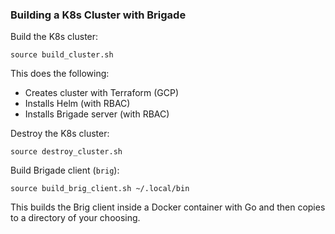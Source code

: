 ### Building a K8s Cluster with Brigade

Build the K8s cluster:
```
source build_cluster.sh
```

This does the following:
* Creates cluster with Terraform (GCP)
* Installs Helm (with RBAC)
* Installs Brigade server (with RBAC)

Destroy the K8s cluster:
```
source destroy_cluster.sh
```

Build Brigade client (`brig`):
```
source build_brig_client.sh ~/.local/bin
```

This builds the Brig client inside a Docker container with Go and then copies to a directory of your choosing.
